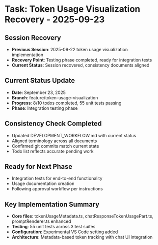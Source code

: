 # Task: Token Usage Visualization Recovery - 2025-09-23

## Session Recovery
- **Previous Session**: 2025-09-22 token usage visualization implementation
- **Recovery Point**: Testing phase completed, ready for integration tests
- **Current Status**: Session recovered, consistency documents aligned

## Current Status Update
- **Date**: September 23, 2025
- **Branch**: feature/token-usage-visualization
- **Progress**: 8/10 todos completed, 55 unit tests passing
- **Phase**: Integration testing phase

## Consistency Check Completed
- Updated DEVELOPMENT_WORKFLOW.md with current status
- Aligned terminology across all documents
- Confirmed git commits match current state
- Todo list reflects accurate pending work

## Ready for Next Phase
- Integration tests for end-to-end functionality
- Usage documentation creation
- Following approval workflow per instructions

## Key Implementation Summary
- **Core files**: tokenUsageMetadata.ts, chatResponseTokenUsagePart.ts, promptRenderer.ts enhanced
- **Testing**: 55 unit tests across 3 test suites
- **Configuration**: Experimental VS Code setting added
- **Architecture**: Metadata-based token tracking with chat UI integration
